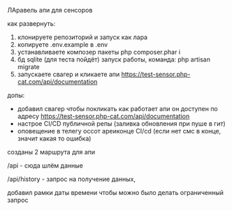 ЛАравель апи для сенсоров

как развернуть:
1) клонируете репозиторий и запуск как лара
2) копируете .env.example в .env
3) устанавливаете композер пакеты 
php composer.phar i
4) бд sqlite (для теста пойдёт) запуск работы, команда: php artisan migrate 
5) запускаете свагер и кликаете апи
   https://test-sensor.php-cat.com/api/documentation

допы:
+ добавил свагер чтобы покликать как работает апи он доступен по адресу
https://test-sensor.php-cat.com/api/documentation
+ настрое CI/CD публичной репы (заливка обновления при пуше в гит)
+ оповещение в телегу оссот ареиконце CI/cd (если нет смс в конце, значит какая то ошибка)

созданы 2 маршрута для апи

/api - сюда шлём данные

/api/history - запрос на получение данных, 

добавил рамки даты времени чтобы можно было делать ограниченный запрос
